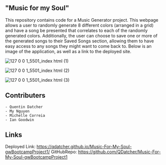 ## "Music for my Soul"

This repository contains code for a Music Generator project. This webpage allows a user to randomly generate 8 different colors (arranged in a grid) and have a song be presented that correlates to each of the randomly generated colors. Additionally, the user can choose to save one or more of the generated songs to their Saved Songs section, allowing them to have easy access to any songs they might want to come back to. Below is an image of the application, as well as a link to the deployed site.


![127 0 0 1_5501_index html (1)](https://user-images.githubusercontent.com/122403641/227815903-81b62022-7a34-453c-bf7c-0e095f43e4c1.png)

![127 0 0 1_5501_index html (2)](https://user-images.githubusercontent.com/122403641/227815979-7d9982b5-7e31-4895-9b15-57ccfd80bda7.png)

![127 0 0 1_5501_index html (3)](https://user-images.githubusercontent.com/122403641/227816000-0bb2e657-4fb0-4af5-b6a0-7b92bd631b7c.png)


## Contributers

    - Quentin Datcher
    - My Nguyen
    - Michelle Correia
    - Ian Goodwin

## Links

Deployed Link: https://qdatcher.github.io/Music-For-My-Soul-gwBootcampProject1/
GitHubRepo: https://github.com/QDatcher/Music-For-My-Soul-gwBootcampProject1

